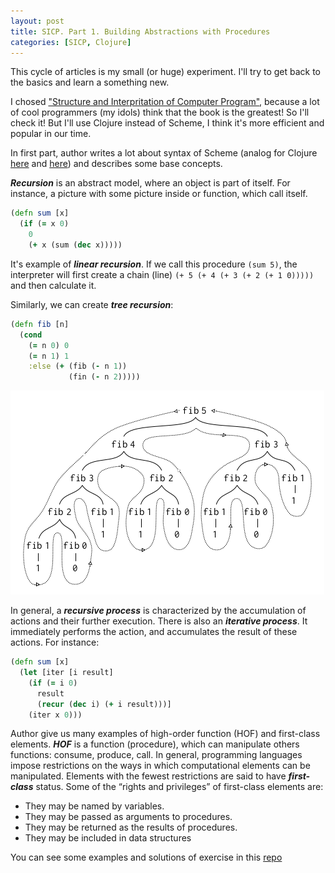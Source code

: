 ```yaml
---
layout: post
title: SICP. Part 1. Building Abstractions with Procedures
categories: [SICP, Clojure]
---
```

This cycle of articles is my small (or huge) experiment. I'll try to get back to the basics and learn a something new. 

I chosed ["Structure and Interpritation of Computer Program"](https://docviewer.yandex.ru/view/572626942/?*=oQ3WKsBZC9s1xsbGmSkrYd7nQfp7InVybCI6Imh0dHBzOi8vd2ViLm1pdC5lZHUvYWxleG12LzYuMDM3L3NpY3AucGRmIiwidGl0bGUiOiJzaWNwLnBkZiIsIm5vaWZyYW1lIjp0cnVlLCJ1aWQiOiI1NzI2MjY5NDIiLCJ0cyI6MTYxMzQwMTI3NTk1MCwieXUiOiIxNTI5NjAzNDcxNjA2MjEwNDk0Iiwic2VycFBhcmFtcyI6Imxhbmc9ZW4mdG09MTYxMzQwMTI3MSZ0bGQ9cnUmbmFtZT1zaWNwLnBkZiZ0ZXh0PXNpY3ArcGRmJnVybD1odHRwcyUzQS8vd2ViLm1pdC5lZHUvYWxleG12LzYuMDM3L3NpY3AucGRmJmxyPTIxMyZtaW1lPXBkZiZsMTBuPXJ1JnNpZ249ZTdhY2E3ZWU2NjU4MWU2YTBmMjM4OWUxNGM5NmMyMTYma2V5bm89MCJ9&lang=en), because a lot of cool programmers (my idols) think that the book is the greatest! So I'll check it! But I'll use Clojure instead of Scheme, I think it's more efficient and popular in our time.

In first part, author writes a lot about syntax of Scheme (analog for Clojure [here](https://marbok.github.io/Clojure-part-1/) and [here](https://marbok.github.io/Clojure-part-2/)) and describes some base concepts.

***Recursion*** is an abstract model, where an object is part of itself. For instance, a picture with some picture inside or function, which call itself.
```clojure
(defn sum [x]
  (if (= x 0)
    0
    (+ x (sum (dec x)))))
```
It's example of ***linear recursion***. If we call this procedure `(sum 5)`, the interpreter will first create a chain (line) `(+ 5 (+ 4 (+ 3 (+ 2 (+ 1 0)))))` and then calculate it.

Similarly, we can create ***tree recursion***:
```clojure
(defn fib [n]
  (cond
    (= n 0) 0
    (= n 1) 1
    :else (+ (fib (- n 1))
             (fin (- n 2)))))
```
<img src="/images/sicp_part1/tree_recursion.png">

In general, a ***recursive process*** is characterized by the accumulation of actions and their further execution. There is also an ***iterative process***. It immediately performs the action, and accumulates the result of these actions. For instance:
```clojure
(defn sum [x]
  (let [iter [i result]
    (if (= i 0)
      result
      (recur (dec i) (+ i result)))]
    (iter x 0)))
```

Author give us many examples of high-order function (HOF) and first-class elements. ***HOF*** is a function (procedure), which can manipulate others functions: consume, produce, call. In general, programming languages impose restrictions on the ways in which computational elements can be manipulated. Elements with the fewest restrictions are said to have ***first-class*** status. Some of the “rights and privileges” of first-class elements are:
* They may be named by variables.
* They may be passed as arguments to procedures.
* They may be returned as the results of procedures.
* They may be included in data structures

You can see some examples and solutions of exercise in this [repo](https://github.com/Marbok/sicp/tree/main/src/sicp/chapter1)